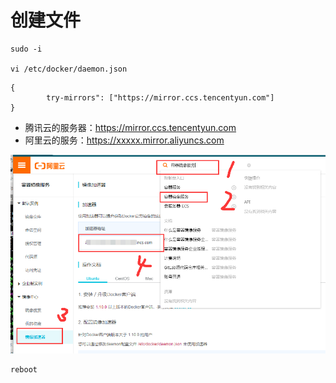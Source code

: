 # 创建文件

```
sudo -i 

vi /etc/docker/daemon.json
```

```
{
        try-mirrors": ["https://mirror.ccs.tencentyun.com"]
}
```

- 腾讯云的服务器：https://mirror.ccs.tencentyun.com
- 阿里云的服务：https://xxxxx.mirror.aliyuncs.com

![](image/3-1.png)

```
reboot
```

